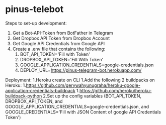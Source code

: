 # pinus-telebot

Steps to set-up development: 
1. Get a Bot-API-Token from BotFather in Telegram
2. Get Dropbox API Token from Dropbox Account
3. Get Google API Credentials from Google API
4. Create a .env file that contains the following: 
   1. BOT_API_TOKEN='Fill with Token'
   2. DROPBOX_API_TOKEN='Fill With Token'
   3. GOOGLE_APPLICATION_CREDENTIALS=google-credentials.json
   4. DEPLOY_URL=https://pinus-telegram-bot.herokuapp.com/


Deployment:
1.Heroku create on CLI
1.Add the following 2 buildpacks on Heroku: 
    1.https://github.com/gerywahyunugraha/heroku-google-application-credentials-buildpack
    1.https://github.com/heroku/heroku-buildpack-python
2.Set up the config variables (BOT_API_TOKEN, DROPBOX_API_TOKEN, and GOOGLE_APPLICATION_CREDENTIALS=google-credentials.json, and GOOGLE_CREDENTIALS='Fill with JSON Content of google API Credentials Token')
